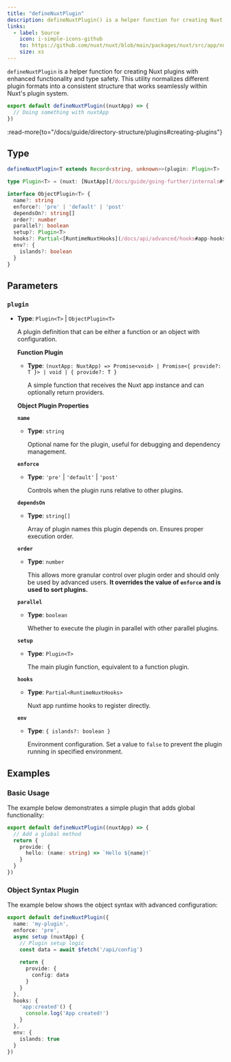 ```yaml
---
title: "defineNuxtPlugin"
description: defineNuxtPlugin() is a helper function for creating Nuxt plugins.
links:
  - label: Source
    icon: i-simple-icons-github
    to: https://github.com/nuxt/nuxt/blob/main/packages/nuxt/src/app/nuxt.ts
    size: xs
---
```


`defineNuxtPlugin` is a helper function for creating Nuxt plugins with enhanced functionality and type safety. This utility normalizes different plugin formats into a consistent structure that works seamlessly within Nuxt's plugin system.

```ts [plugins/hello.ts]
export default defineNuxtPlugin((nuxtApp) => {
  // Doing something with nuxtApp
})
```

:read-more{to="/docs/guide/directory-structure/plugins#creating-plugins"}

## Type

```ts
defineNuxtPlugin<T extends Record<string, unknown>>(plugin: Plugin<T> | ObjectPlugin<T>): Plugin<T> & ObjectPlugin<T>

type Plugin<T> = (nuxt: [NuxtApp](/docs/guide/going-further/internals#the-nuxtapp-interface)) => Promise<void> | Promise<{ provide?: T }> | void | { provide?: T }

interface ObjectPlugin<T> {
  name?: string
  enforce?: 'pre' | 'default' | 'post'
  dependsOn?: string[]
  order?: number
  parallel?: boolean
  setup?: Plugin<T>
  hooks?: Partial<[RuntimeNuxtHooks](/docs/api/advanced/hooks#app-hooks-runtime)>
  env?: {
    islands?: boolean
  }
}
```

## Parameters

### `plugin`

- **Type**: `Plugin<T>` | `ObjectPlugin<T>`

  A plugin definition that can be either a function or an object with configuration.

  **Function Plugin**
  - **Type**: `(nuxtApp: NuxtApp) => Promise<void> | Promise<{ provide?: T }> | void | { provide?: T }`
  
    A simple function that receives the Nuxt app instance and can optionally return providers.

  **Object Plugin Properties**

  **`name`**
  - **Type**: `string`
  
    Optional name for the plugin, useful for debugging and dependency management.

  **`enforce`**
  - **Type**: `'pre'` | `'default'` | `'post'`
  
    Controls when the plugin runs relative to other plugins.

  **`dependsOn`**
  - **Type**: `string[]`
  
    Array of plugin names this plugin depends on. Ensures proper execution order.

  **`order`**
  - **Type**: `number`
  
    This allows more granular control over plugin order and should only be used by advanced users. **It overrides the value of `enforce` and is used to sort plugins.**

  **`parallel`**
  - **Type**: `boolean`
  
    Whether to execute the plugin in parallel with other parallel plugins.

  **`setup`**
  - **Type**: `Plugin<T>`
  
    The main plugin function, equivalent to a function plugin.

  **`hooks`**
  - **Type**: `Partial<RuntimeNuxtHooks>`
  
    Nuxt app runtime hooks to register directly.

  **`env`**
  - **Type**: `{ islands?: boolean }`
  
    Environment configuration. Set a value to `false` to prevent the plugin running in specified environment.

## Examples

### Basic Usage

The example below demonstrates a simple plugin that adds global functionality:

```ts [plugins/hello.ts]
export default defineNuxtPlugin((nuxtApp) => {
  // Add a global method
  return {
    provide: {
      hello: (name: string) => `Hello ${name}!`
    }
  }
})
```

### Object Syntax Plugin

The example below shows the object syntax with advanced configuration:

```ts [plugins/advanced.ts]
export default defineNuxtPlugin({
  name: 'my-plugin',
  enforce: 'pre',
  async setup (nuxtApp) {
    // Plugin setup logic
    const data = await $fetch('/api/config')
    
    return {
      provide: {
        config: data
      }
    }
  },
  hooks: {
    'app:created'() {
      console.log('App created!')
    }
  },
  env: {
    islands: true
  }
})
```
